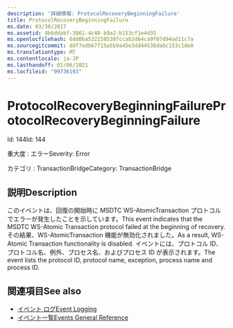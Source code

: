 ```yaml
---
description: '詳細情報: ProtocolRecoveryBeginningFailure'
title: ProtocolRecoveryBeginningFailure
ms.date: 03/30/2017
ms.assetid: 4b6ddabf-3861-4c40-b9a2-b153cf1e4d35
ms.openlocfilehash: 6dd0ba532158538fccab2d64ca9f07d94ad11c7a
ms.sourcegitcommit: ddf7edb67715a5b9a45e3dd44536dabc153c1de0
ms.translationtype: MT
ms.contentlocale: ja-JP
ms.lasthandoff: 02/06/2021
ms.locfileid: "99736193"
---
```

# <a name="protocolrecoverybeginningfailure"></a><span data-ttu-id="26ee8-103">ProtocolRecoveryBeginningFailure</span><span class="sxs-lookup"><span data-stu-id="26ee8-103">ProtocolRecoveryBeginningFailure</span></span>

<span data-ttu-id="26ee8-104">Id: 144</span><span class="sxs-lookup"><span data-stu-id="26ee8-104">Id: 144</span></span>  
  
 <span data-ttu-id="26ee8-105">重大度 : エラー</span><span class="sxs-lookup"><span data-stu-id="26ee8-105">Severity: Error</span></span>  
  
 <span data-ttu-id="26ee8-106">カテゴリ : TransactionBridge</span><span class="sxs-lookup"><span data-stu-id="26ee8-106">Category: TransactionBridge</span></span>  
  
## <a name="description"></a><span data-ttu-id="26ee8-107">説明</span><span class="sxs-lookup"><span data-stu-id="26ee8-107">Description</span></span>  

 <span data-ttu-id="26ee8-108">このイベントは、回復の開始時に MSDTC WS-AtomicTransaction プロトコルでエラーが発生したことを示しています。</span><span class="sxs-lookup"><span data-stu-id="26ee8-108">This event indicates that the MSDTC WS-Atomic Transaction protocol failed at the beginning of recovery.</span></span> <span data-ttu-id="26ee8-109">その結果、WS-AtomicTransaction 機能が無効化されました。</span><span class="sxs-lookup"><span data-stu-id="26ee8-109">As a result, WS-Atomic Transaction functionality is disabled.</span></span> <span data-ttu-id="26ee8-110">イベントには、プロトコル ID、プロトコル名、例外、プロセス名、およびプロセス ID が表示されます。</span><span class="sxs-lookup"><span data-stu-id="26ee8-110">The event lists the protocol ID, protocol name, exception, process name and process ID.</span></span>  
  
## <a name="see-also"></a><span data-ttu-id="26ee8-111">関連項目</span><span class="sxs-lookup"><span data-stu-id="26ee8-111">See also</span></span>

- [<span data-ttu-id="26ee8-112">イベント ログ</span><span class="sxs-lookup"><span data-stu-id="26ee8-112">Event Logging</span></span>](index.md)
- [<span data-ttu-id="26ee8-113">イベント一覧</span><span class="sxs-lookup"><span data-stu-id="26ee8-113">Events General Reference</span></span>](events-general-reference.md)
